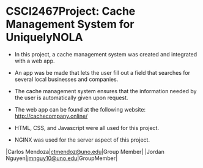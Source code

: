 # CSCI2467Project: Cache Management System for UniquelyNOLA

* In this project, a cache management system was created and integrated with a web app.
* An app was be made that lets the user fill out a field that searches for several local businesses and companies. 
* The cache management system ensures that the information needed by the user is automatically given upon request.
* The web app can be found at the following website: http://cachecompany.online/

* HTML, CSS, and Javascript were all used for this project.
* NGINX was used for the server aspect of this project.

|Carlos Mendoza|ctmendoz@uno.edu|Group Member|
|Jordan Nguyen|jmnguy10@uno.edu|GroupMember|
